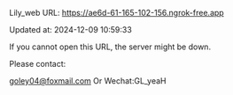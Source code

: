 Lily_web URL: https://ae6d-61-165-102-156.ngrok-free.app

Updated at: 2024-12-09 10:59:33

If you cannot open this URL, the server might be down.

Please contact: 

goley04@foxmail.com Or Wechat:GL_yeaH